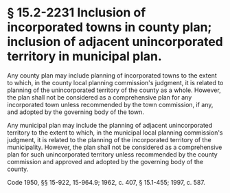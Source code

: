 # § 15.2-2231 Inclusion of incorporated towns in county plan; inclusion of adjacent unincorporated territory in municipal plan.

<p>Any county plan may include planning of incorporated towns to the extent to which, in the county local planning commission's judgment, it is related to planning of the unincorporated territory of the county as a whole. However, the plan shall not be considered as a comprehensive plan for any incorporated town unless recommended by the town commission, if any, and adopted by the governing body of the town.</p><p>Any municipal plan may include the planning of adjacent unincorporated territory to the extent to which, in the municipal local planning commission's judgment, it is related to the planning of the incorporated territory of the municipality. However, the plan shall not be considered as a comprehensive plan for such unincorporated territory unless recommended by the county commission and approved and adopted by the governing body of the county.</p><p>Code 1950, §§ 15-922, 15-964.9; 1962, c. 407, § 15.1-455; 1997, c. 587.</p>